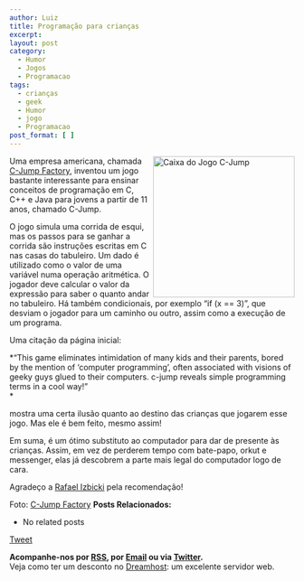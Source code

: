 ```yaml
---
author: Luiz
title: Programação para crianças
excerpt:
layout: post
category:
  - Humor
  - Jogos
  - Programacao
tags:
  - crianças
  - geek
  - Humor
  - jogo
  - Programacao
post_format: [ ]
---
```

[<img src='http://vidageek.net/wp-content/uploads/2008/04/box001.JPG' alt='Caixa do Jogo C-Jump' width=250 align='right' />][1]

Uma empresa americana, chamada [C-Jump Factory][2], inventou um jogo bastante interessante para ensinar conceitos de programação em C, C++ e Java para jovens a partir de 11 anos, chamado C-Jump.

O jogo simula uma corrida de esqui, mas os passos para se ganhar a corrida são instruções escritas em C nas casas do tabuleiro. Um dado é utilizado como o valor de uma variável numa operação aritmética. O jogador deve calcular o valor da expressão para saber o quanto andar no tabuleiro. Há também condicionais, por exemplo “if (x == 3)”, que desviam o jogador para um caminho ou outro, assim como a execução de um programa.

Uma citação da página inicial:

*“This game eliminates intimidation of many kids and their parents, bored by the mention of ‘computer programming’, often associated with visions of geeky guys glued to their computers. c-jump reveals simple programming terms in a cool way!”  
*

mostra uma certa ilusão quanto ao destino das crianças que jogarem esse jogo. Mas ele é bem feito, mesmo assim!

Em suma, é um ótimo substituto ao computador para dar de presente às crianças. Assim, em vez de perderem tempo com bate-papo, orkut e messenger, elas já descobrem a parte mais legal do computador logo de cara.

Agradeço a [Rafael Izbicki][3] pela recomendação!

Foto: [C-Jump Factory][2] 
**Posts Relacionados:** 
*   No related posts



[Tweet][4] 





**Acompanhe-nos por [ RSS][5], por [Email][6] ou via [Twitter][7].**  
Veja como ter um desconto no [Dreamhost][8]: um excelente servidor web.

 [1]: http://www.c-jump.com "Caixa do Jogo C-Jump"
 [2]: http://www.c-jump.com
 [3]: http://desinutilidades.blogspot.com/
 [4]: https://twitter.com/share
 [5]: http://feeds.feedburner.com/VidaGeek
 [6]: http://feedburner.google.com/fb/a/mailverify?uri=VidaGeek&loc=pt_BR
 [7]: http://twitter.com/blogvidageek
 [8]: http://vidageek.net/dreamhost/
